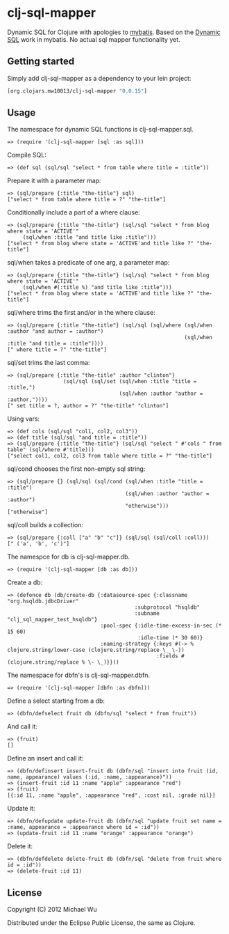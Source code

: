 # clj-sql-mapper

Dynamic SQL for Clojure with apologies to [mybatis](http://mybatis.org/).
Based on the [Dynamic SQL](http://www.mybatis.org/core/dynamic-sql.html) work in mybatis.
No actual sql mapper functionality yet.

## Getting started

Simply add clj-sql-mapper as a dependency to your lein project:

```clojure
[org.clojars.mw10013/clj-sql-mapper "0.0.15"]
```

## Usage

The namespace for dynamic SQL functions is clj-sql-mapper.sql.

    => (require '(clj-sql-mapper [sql :as sql]))

Compile SQL:

    => (def sql (sql/sql "select * from table where title = :title"))

Prepare it with a parameter map:

    => (sql/prepare {:title "the-title"} sql)
    ["select * from table where title = ?" "the-title"]

Conditionally include a part of a where clause:

    => (sql/prepare {:title "the-title"} (sql/sql "select * from blog where state = 'ACTIVE'"
         (sql/when :title "and title like :title")))
    ["select * from blog where state = 'ACTIVE'and title like ?" "the-title"]    

sql/when takes a predicate of one arg, a parameter map:

    => (sql/prepare {:title "the-title"} (sql/sql "select * from blog where state = 'ACTIVE'"
         (sql/when #(:title %) "and title like :title")))
    ["select * from blog where state = 'ACTIVE'and title like ?" "the-title"]

sql/where trims the first and/or in the where clause:

    => (sql/prepare {:title "the-title"} (sql/sql (sql/where (sql/when :author "and author = :author")
                                                             (sql/when :title "and title = :title"))))
    [" where title = ?" "the-title"]

sql/set trims the last comma:

    => (sql/prepare {:title "the-title" :author "clinton"}
                      (sql/sql (sql/set (sql/when :title "title = :title,")
                                        (sql/when :author "author = :author,"))))
    [" set title = ?, author = ?" "the-title" "clinton"]

Using vars:

    => (def cols (sql/sql "col1, col2, col3"))
    => (def title (sql/sql "and title = :title"))
    => (sql/prepare {:title "the-title"} (sql/sql "select " #'cols " from table" (sql/where #'title)))
    ["select col1, col2, col3 from table where title = ?" "the-title"]

sql/cond chooses the first non-empty sql string:

    => (sql/prepare {} (sql/sql (sql/cond (sql/when :title "title = :title")
                                          (sql/when :author "author = :author")
                                          "otherwise")))
    ["otherwise"]

sql/coll builds a collection:

    => (sql/prepare {:coll ["a" "b" "c"]} (sql/sql (sql/coll :coll)))
    [" ('a', 'b', 'c')"]

The namespce for db is clj-sql-mapper.db.

    => (require '(clj-sql-mapper [db :as db]))

Create a db:

    => (defonce db (db/create-db {:datasource-spec {:classname "org.hsqldb.jdbcDriver"
                                             :subprotocol "hsqldb"
                                             :subname "clj_sql_mapper_test_hsqldb"}
                                  :pool-spec {:idle-time-excess-in-sec (* 15 60)
                                              :idle-time (* 30 60)}
                                  :naming-strategy {:keys #(-> % clojure.string/lower-case (clojure.string/replace \_ \-))
                                                    :fields #(clojure.string/replace % \- \_)}}))

The namespace for dbfn's is clj-sql-mapper.dbfn.

    => (require '(clj-sql-mapper [dbfn :as dbfn]))

Define a select starting from a db:

    => (dbfn/defselect fruit db (dbfn/sql "select * from fruit"))

And call it:

    => (fruit)
    []

Define an insert and call it:

    => (dbfn/definsert insert-fruit db (dbfn/sql "insert into fruit (id, name, appearance) values (:id, :name, :appearance)"))
    => (insert-fruit :id 11 :name "apple" :appearance "red")
    => (fruit)
    [{:id 11, :name "apple", :appearance "red", :cost nil, :grade nil}]
    
Update it:

    => (dbfn/defupdate update-fruit db (dbfn/sql "update fruit set name = :name, appearance = :appearance where id = :id"))
    => (update-fruit :id 11 :name "orange" :appearance "orange")

Delete it:

    => (dbfn/defdelete delete-fruit db (dbfn/sql "delete from fruit where id = :id"))
    => (delete-fruit :id 11)

## License

Copyright (C) 2012 Michael Wu

Distributed under the Eclipse Public License, the same as Clojure.

